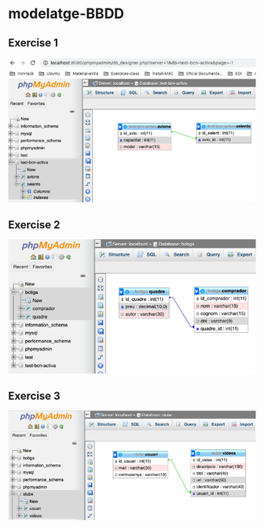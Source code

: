 # modelatge-BBDD

## Exercise 1
![Exercise-1](/img/ex-1.png)

## Exercise 2
![Exercise-2](/img/ex-2.png)

## Exercise 3
![Exercise-3](/img/ex-3.png)